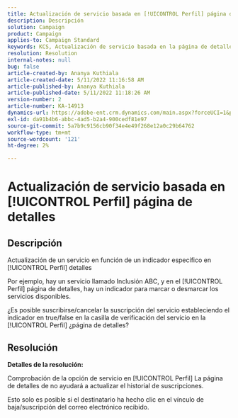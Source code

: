```yaml
---
title: Actualización de servicio basada en [!UICONTROL Perfil] página de detalles
description: Descripción
solution: Campaign
product: Campaign
applies-to: Campaign Standard
keywords: KCS, Actualización de servicio basada en la página de detalles del perfil
resolution: Resolution
internal-notes: null
bug: false
article-created-by: Ananya Kuthiala
article-created-date: 5/11/2022 11:16:58 AM
article-published-by: Ananya Kuthiala
article-published-date: 5/11/2022 11:18:26 AM
version-number: 2
article-number: KA-14913
dynamics-url: https://adobe-ent.crm.dynamics.com/main.aspx?forceUCI=1&pagetype=entityrecord&etn=knowledgearticle&id=9bbe52db-1bd1-ec11-a7b5-0022480a8e40
exl-id: da91b4b6-abbc-4ad5-b2a4-900cedf81e97
source-git-commit: 5a7b9c9156cb90f34e4e49f268e12a0c29b64762
workflow-type: tm+mt
source-wordcount: '121'
ht-degree: 2%

---
```


# Actualización de servicio basada en [!UICONTROL Perfil] página de detalles

## Descripción


Actualización de un servicio en función de un indicador específico en [!UICONTROL Perfil] detalles

Por ejemplo, hay un servicio llamado Inclusión ABC, y en el [!UICONTROL Perfil] página de detalles, hay un indicador para marcar o desmarcar los servicios disponibles.

¿Es posible suscribirse/cancelar la suscripción del servicio estableciendo el indicador en true/false en la casilla de verificación del servicio en la [!UICONTROL Perfil] ¿página de detalles?

## Resolución

<b>Detalles de la resolución:</b>

Comprobación de la opción de servicio en [!UICONTROL Perfil] La página de detalles de no ayudará a actualizar el historial de suscripciones.

Esto solo es posible si el destinatario ha hecho clic en el vínculo de baja/suscripción del correo electrónico recibido.
